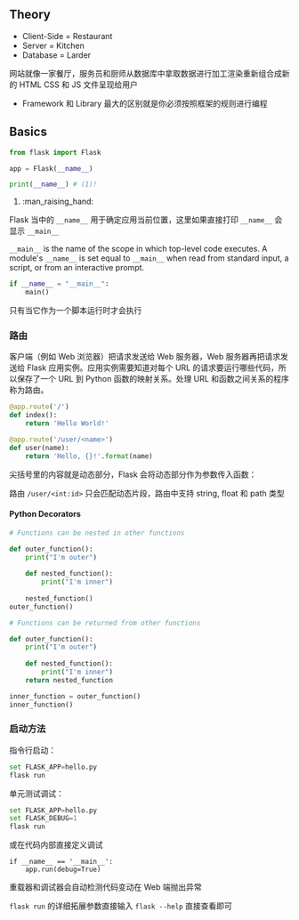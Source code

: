 ## Theory

- Client-Side = Restaurant
- Server = Kitchen
- Database = Larder

网站就像一家餐厅，服务员和厨师从数据库中拿取数据进行加工渲染重新组合成新的 HTML CSS 和 JS 文件呈现给用户

- Framework 和 Library 最大的区别就是你必须按照框架的规则进行编程

## Basics

```py linenums="1" title="Flask Import" hl_lines="3 5"
from flask import Flask

app = Flask(__name__)

print(__name__) # (1)!
```

1. :man_raising_hand: 

Flask 当中的 `__name__` 用于确定应用当前位置，这里如果直接打印 `__name__` 会显示 `__main__` 

`__main__` is the name of the scope in which top-level code executes. A module's `__name__` is set equal to `__main__` when read from standard input, a script, or from an interactive prompt.

```python
if __name__ = "__main__":
    main()
```

只有当它作为一个脚本运行时才会执行

### 路由

客户端（例如 Web 浏览器）把请求发送给 Web 服务器，Web 服务器再把请求发送给 Flask 应用实例。应用实例需要知道对每个 URL 的请求要运行哪些代码，所以保存了一个 URL 到 Python 函数的映射关系。处理 URL 和函数之间关系的程序称为路由。

```python
@app.route('/')
def index():
    return 'Hello World!'

@app.route('/user/<name>')
def user(name):
    return 'Hello, {}!'.format(name)
```

尖括号里的内容就是动态部分，Flask 会将动态部分作为参数传入函数：

路由 `/user/<int:id>` 只会匹配动态片段，路由中支持 string, float 和 path 类型

#### Python Decorators

```python
# Functions can be nested in other functions

def outer_function():
    print("I'm outer")
    
    def nested_function():
        print("I'm inner")
    
    nested_function()  
outer_function()

# Functions can be returned from other functions

def outer_function():
    print("I'm outer")
    
    def nested_function():
        print("I'm inner")
    return nested_function

inner_function = outer_function()
inner_function()
```

### 启动方法

指令行启动：

```python
set FLASK_APP=hello.py
flask run
```

单元测试调试：

```python
set FLASK_APP=hello.py
set FLASK_DEBUG=1
flask run
```

或在代码内部直接定义调试

```shell
if __name__ == '__main__':
    app.run(debug=True)
```

重载器和调试器会自动检测代码变动在 Web 端抛出异常

`flask run` 的详细拓展参数直接输入 `flask --help` 直接查看即可

